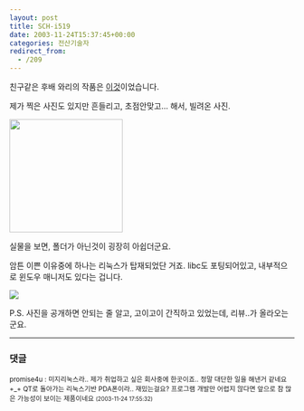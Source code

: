 ```yaml
---
layout: post
title: SCH-i519
date: 2003-11-24T15:37:45+00:00
categories: 전산기술자
redirect_from:
  - /209
---
```


친구같은 후배 와리의 작품은 <a href="http://mymits.net/zboard/view.php?id=news&no=113" target=bb>이것</a>이었습니다.

제가 찍은 사진도 있지만 흔들리고, 초점안맞고... 해서, 빌려온 사진.

<img src=http://pdabench.com/cms_files/483/DSCN3275.jpg width=200>

실물을 보면, 폴더가 아닌것이 굉장히 아쉽더군요.

암튼 이쁜 이유중에 하나는 리눅스가 탑재되었단 거죠. libc도 포팅되어있고, 내부적으로 윈도우 매니저도 있다는 겁니다.

<img src=http://pdabench.com/cms_files/483/launcher_app1.jpg>

P.S. 사진을 공개하면 안되는 줄 알고, 고이고이 간직하고 있었는데, 리뷰..가 올라오는군요.

* * *

### 댓글



<!--- cmt:455 --->
<!--- mail: --->
<!--- parent:0 --->

<small class=comment>promise4u : 미지리눅스라.. 제가 취업하고 싶은 회사중에 한곳이죠.. 정말 대단한 일을 해낸거 같네요 +_+ QT로 돌아가는 리눅스기반 PDA폰이라.. 재밌는걸요? 프로그램 개발만 어렵지 않다면 앞으로 참 많은 가능성이 보이는 제품이네요 <small>(2003-11-24 17:55:32)</small></small>

